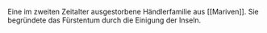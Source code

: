Eine im zweiten Zeitalter ausgestorbene Händlerfamilie aus [[Mariven]]. Sie begründete das Fürstentum durch die Einigung der Inseln.